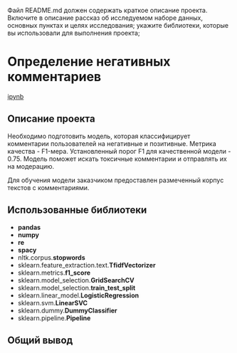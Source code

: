 Файл README.md должен содержать краткое описание проекта. Включите в
описание рассказ об исследуемом наборе данных, основных пунктах и
целях исследования; укажите библиотеки, которые вы использовали для
выполнения проекта;

# Определение негативных комментариев
[ipynb](https://.../)

## Описание проекта
Необходимо подготовить модель, которая классифицирует комментарии пользователей на негативные и позитивные. Метрика качества - F1-мера. Установленный порог F1 для качественной модели - 0.75. Модель поможет искать токсичные комментарии и отправлять их на модерацию.

Для обучения модели заказчиком предоставлен размеченный корпус текстов с комментариями.
<br>

## Использованные библиотеки
- **pandas**
- **numpy**
- **re**
- **spacy**
- nltk.corpus.**stopwords**
- sklearn.feature_extraction.text.**TfidfVectorizer**
- sklearn.metrics.**f1_score**
- sklearn.model_selection.**GridSearchCV**
- sklearn.model_selection.**train_test_split**
- sklearn.linear_model.**LogisticRegression**
- sklearn.svm.**LinearSVC**
- sklearn.dummy.**DummyClassifier**
- sklearn.pipeline.**Pipeline**

## Общий вывод
